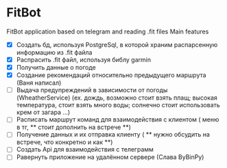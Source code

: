 # FitBot
FitBot application based on telegram and reading .fit files
Main features
- [x] Создать бд, используя PostgreSql, в которой храним распарсенную информацию из .fit файла
- [x] Распрасить .fit файл, используя библу garmin
- [x] Получить данные о погоде
- [x] Создание рекомендаций относительно предыдущего маршрута (Ваня написал)
- [ ] Выдача предупреждений в зависимости от погоды (WheatherService) (ex. дождь, возможно стоит взять плащ; высокая температура, стоит взять много воды; солнечно стоит использовать крем от загара ...)
- [ ] Расписать маршрут команд для взаимодействия с клиентом ( меню в тг, ** стоит дополнить на встрече **) 
- [ ] Получение данных и их отправка клиенту ( ** нужно обсудить на встрече, что конкретно и как **) 
- [ ] Создать Api для взаимодействия с телеграмм
- [ ] Равернуть приложение на удалённом сервере (Слава ByBinPy)